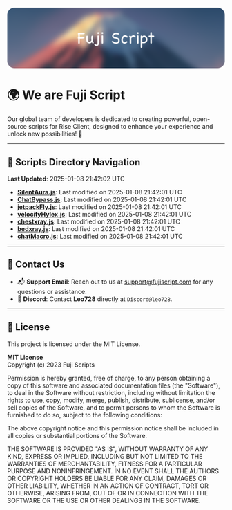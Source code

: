 ![Banner](.github/b.webp)

# 🌍 **We are Fuji Script**

Our global team of developers is dedicated to creating powerful, open-source scripts for Rise Client, designed to enhance your experience and unlock new possibilities! 🌟

---
<!-- SCRIPTS_NAVIGATION_START -->
## 📂 **Scripts Directory Navigation**

**Last Updated**: 2025-01-08 21:42:02 UTC

- **[SilentAura.js](scripts/SilentAura.js)**: Last modified on 2025-01-08 21:42:01 UTC
- **[ChatBypass.js](scripts/ChatBypass.js)**: Last modified on 2025-01-08 21:42:01 UTC
- **[jetpackFly.js](scripts/jetpackFly.js)**: Last modified on 2025-01-08 21:42:01 UTC
- **[velocityHylex.js](scripts/velocityHylex.js)**: Last modified on 2025-01-08 21:42:01 UTC
- **[chestxray.js](scripts/chestxray.js)**: Last modified on 2025-01-08 21:42:01 UTC
- **[bedxray.js](scripts/bedxray.js)**: Last modified on 2025-01-08 21:42:01 UTC
- **[chatMacro.js](scripts/chatMacro.js)**: Last modified on 2025-01-08 21:42:01 UTC

<!-- SCRIPTS_NAVIGATION_END -->

---

## 💬 **Contact Us**  
- 📬 **Support Email**: Reach out to us at [support@fujiscript.com](mailto:support@fujiscript.com) for any questions or assistance.  
- 💬 **Discord**: Contact **Leo728** directly at `Discord@leo728`.

---

## 📜 **License**

This project is licensed under the MIT License.  

**MIT License**  
Copyright (c) 2023 Fuji Scripts  

Permission is hereby granted, free of charge, to any person obtaining a copy of this software and associated documentation files (the "Software"), to deal in the Software without restriction, including without limitation the rights to use, copy, modify, merge, publish, distribute, sublicense, and/or sell copies of the Software, and to permit persons to whom the Software is furnished to do so, subject to the following conditions:  

The above copyright notice and this permission notice shall be included in all copies or substantial portions of the Software.  

THE SOFTWARE IS PROVIDED "AS IS", WITHOUT WARRANTY OF ANY KIND, EXPRESS OR IMPLIED, INCLUDING BUT NOT LIMITED TO THE WARRANTIES OF MERCHANTABILITY, FITNESS FOR A PARTICULAR PURPOSE AND NONINFRINGEMENT. IN NO EVENT SHALL THE AUTHORS OR COPYRIGHT HOLDERS BE LIABLE FOR ANY CLAIM, DAMAGES OR OTHER LIABILITY, WHETHER IN AN ACTION OF CONTRACT, TORT OR OTHERWISE, ARISING FROM, OUT OF OR IN CONNECTION WITH THE SOFTWARE OR THE USE OR OTHER DEALINGS IN THE SOFTWARE.  
